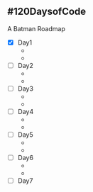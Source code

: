 ## #120DaysofCode
A Batman Roadmap



- [x] Day1
  - []()
  - []()
- [ ] Day2
  - []()
  - []()
- [ ] Day3
  - []()
  - []()
- [ ] Day4
  - []()
  - []()
- [ ] Day5
  - []()
  - []()
- [ ] Day6
  - []()
  - []()
- [ ] Day7
